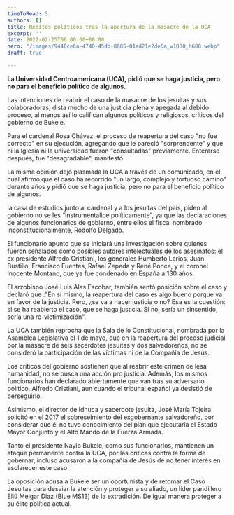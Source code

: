 ```yaml
---
timeToRead: 5
authors: []
title: Réditos políticos tras la apertura de la masacre de la UCA
excerpt: ''
date: 2022-02-25T06:00:00+00:00
hero: "/images/9440ce6a-4740-45db-8685-01ad21e2de6a_w1080_h608.webp"
draft: true

---
```

**La Universidad Centroamericana (UCA), pidió que se haga justicia, pero no para el beneficio político de algunos.**

Las intenciones de reabrir el caso de la masacre de los jesuitas y sus colaboradoras, dista mucho de una justicia plena y apegada al debido proceso, al menos así lo califican algunos políticos y religiosos, críticos del gobierno de Bukele.

Para el cardenal Rosa Chávez, el proceso de reapertura del caso "no fue correcto" en su ejecución, agregando que le pareció "sorprendente" y que ni la Iglesia ni la universidad fueron "consultadas" previamente. Enterarse después, fue "desagradable", manifestó.

La misma opinión dejó plasmada la UCA a través de un comunicado, en el cual afirmó que el caso ha recorrido "un largo, complejo y tortuoso camino" durante años y pidió que se haga justicia, pero no para el beneficio político de algunos.

la casa de estudios junto al cardenal y a los jesuitas del país, piden al gobierno no se les “instrumentalice políticamente”, ya que las declaraciones de algunos funcionarios de gobierno, entre ellos el fiscal nombrado inconstitucionalmente, Rodolfo Delgado.

El funcionario apunto que se iniciará una investigación sobre quienes fueron señalados como posibles autores intelectuales de los asesinatos: el ex presidente Alfredo Cristiani, los generales Humberto Larios, Juan Bustillo, Francisco Fuentes, Rafael Zepeda y René Ponce, y el coronel Inocente Montano, que ya fue condenado en España a 130 años.

El arzobispo José Luis Alas Escobar, también sentó posición sobre el caso y declaró que :"En sí mismo, la reapertura del caso es algo bueno porque va en favor de la justicia. Pero, ¿se va a hacer justicia o no? Esa es la cuestión: si se ha reabierto el caso, que se haga justicia. Si no, sería un sinsentido, sería una re-victimización".

La UCA también reprocha que la Sala de lo Constitucional, nombrada por la Asamblea Legislativa el 1 de mayo, que en la reapertura del proceso judicial por la masacre de seis sacerdotes jesuitas y dos salvadoreños, no se consideró la participación de las víctimas ni de la Compañía de Jesús.  
   
 Los críticos del gobierno sostienen que al reabrir este crimen de lesa humanidad, no se busca una acción pro justicia. Además, los mismos funcionarios han declarado abiertamente que van tras su adversario político, Alfredo Cristiani, aun cuando el tribunal español ya desistió de perseguirlo.

Asimismo, el director de Idhuca y sacerdote jesuita, José María Tojeira solicitó en el 2017 el sobreseimiento del exgobernante salvadoreño, por considerar que él no tuvo conocimiento del plan que ejecutaría el Estado Mayor Conjunto y el Alto Mando de la Fuerza Armada.

Tanto el presidente Nayib Bukele, como sus funcionarios, mantienen un ataque permanente contra la UCA, por las críticas contra la forma de gobernar, incluso acusaron a la compañía de Jesús de no tener interés en esclarecer este caso.

La oposición acusa a Bukele ser un oportunista y de retomar el Caso Jesuitas para desviar la atención y proteger a su aliado, un líder pandillero Eliú Melgar Diaz (Blue MS13) de la extradición. De igual manera proteger a su élite política actual.